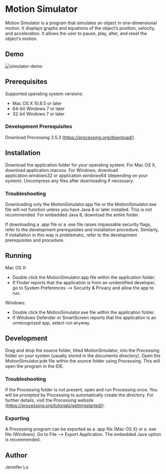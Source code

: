 # Motion Simulator

Motion Simulator is a program that simulates an object in one-dimensional motion. It displays graphs and equations of the object’s position, velocity, and acceleration. It allows the user to pause, play, alter, and reset the object’s motion.


## Demo

![simulator-demo](https://github.com/jennifer-lu/motion-simulator/blob/master/demo.gif)


## Prerequisites

Supported operating system versions:
* Mac OS X 10.8.5 or later
* 64-bit Windows 7 or later
* 32-bit Windows 7 or later

### Development Prerequisites

Download Processing 3.5.3 (https://processing.org/download/).


## Installation

Download the application folder for your operating system. For Mac OS X, download application.macosx. For Windows, download application.windows32 or application.windows64 (depending on your system). Uncompress any files after downloading if necessary.

### Troubleshooting

Downloading only the MotionSimulator.app file or the MotionSimulator.exe file will not function unless you have Java 8 or later installed. This is not recommended. For embedded Java 8, download the entire folder.

If downloading a .app file or a .exe file raises impassable security flags, refer to the development prerequisites and installation procedure. Similarly, if installation in this way is problematic, refer to the development prerequisites and procedure.


## Running

Mac OS X:
* Double click the MotionSimulator.app file within the application folder.
* If Finder reports that the application is from an unidentified developer, go to System Preferences --> Security & Privacy and allow the app to run.

Windows:
* Double click the MotionSimulator.exe file within the application folder.
* If Windows Defender or SmartScreen reports that the application is an unrecognized app, select run anyway.


## Development

Drag and drop the source folder, titled MotionSimulator, into the Processing folder on your system (usually stored in the documents directory). Open the MotionSimulator.pde file within the source folder using Processing. This will open the program in the IDE.

### Troubleshooting

If the Processing folder is not present, open and run Processing once. You will be prompted by Processing to automatically create the directory. For further details, visit the Processing website (https://processing.org/tutorials/gettingstarted/).

### Exporting

A Processing program can be exported as a .app file (Mac OS X) or a .exe file (Windows). Go to File --> Export Application. The embedded Java option is recommended.


## Author

Jennifer Lu
